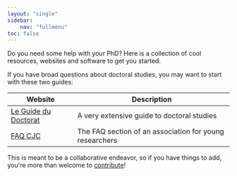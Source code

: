 ```yaml
---
layout: "single"
sidebar:
    nav: "fullmenu"
toc: false
---
```


Do you need some help with your PhD? Here is a collection of cool resources, websites and software to get you started.

If you have broad questions about doctoral studies, you may want to start with these two guides:

| Website                                            | Description                                             |
| -------------------------------------------------- | ------------------------------------------------------- |
| [Le Guide du Doctorat](https://guide-doctorat.fr/) | A very extensive guide to doctoral studies              |
| [FAQ CJC](https://cjc.jeunes-chercheurs.org/faq/)  | The FAQ section of an association for young researchers |

This is meant to be a collaborative endeavor, so if you have things to add, you're more than welcome to [contribute](_pages/contribute)!
